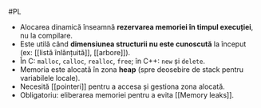 #PL 

- Alocarea dinamică înseamnă **rezervarea memoriei în timpul execuției**, nu la compilare.
- Este utilă când **dimensiunea structurii nu este cunoscută** la început (ex: [[listă înlănțuită]], [[arbore]]).
- În C: `malloc`, `calloc`, `realloc`, `free`; în C++: `new` și `delete`.
- Memoria este alocată în zona **heap** (spre deosebire de stack pentru variabilele locale).
- Necesită [[pointeri]] pentru a accesa și gestiona zona alocată.
- Obligatoriu: eliberarea memoriei pentru a evita [[Memory leaks]].


